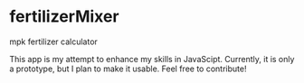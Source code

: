 # fertilizerMixer
mpk fertilizer calculator

This app is my attempt to enhance my skills in JavaScipt. 
Currently, it is only a prototype, but I plan to make it usable.
Feel free to contribute!
